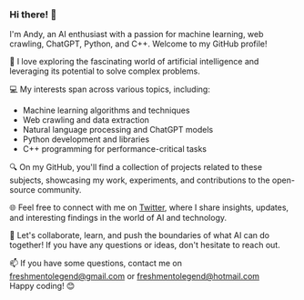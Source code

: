 ### Hi there! 👋

I'm Andy, an AI enthusiast with a passion for machine learning, web crawling, ChatGPT, Python, and C++. Welcome to my GitHub profile!

🧠 I love exploring the fascinating world of artificial intelligence and leveraging its potential to solve complex problems.

💻 My interests span across various topics, including:

- Machine learning algorithms and techniques
- Web crawling and data extraction
- Natural language processing and ChatGPT models
- Python development and libraries
- C++ programming for performance-critical tasks

🔍 On my GitHub, you'll find a collection of projects related to these subjects, showcasing my work, experiments, and contributions to the open-source community.

🌐 Feel free to connect with me on [Twitter](https://twitter.com/andylegend9), where I share insights, updates, and interesting findings in the world of AI and technology.

🚀 Let's collaborate, learn, and push the boundaries of what AI can do together! If you have any questions or ideas, don't hesitate to reach out.

📫 If you have some questions, contact me on [freshmentolegend@gmail.com](mailto:freshmentolegend@gmail.com) or [freshmentolegend@hotmail.com](mailto:freshmentolegend@hotmail.com)  
Happy coding! 😊  


